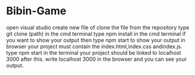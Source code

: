 # Bibin-Game
open visual studio
create new file of clone the file from the repository
type git clone (path) in the cmd terminal
type npm install in the cmd terminal
if you want to show your output then type npm start
to show your output in browser your project must contain the index.html,index.css andindex.js.
type npm start in the terminal
your project should be linked to localhost 3000 after this.
write localhost 3000 in the browser  and you can see your output.

